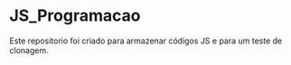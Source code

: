 # JS_Programacao
Este repositorio foi criado para armazenar códigos JS e para um teste de clonagem.
